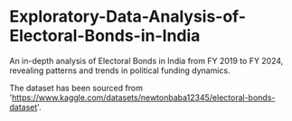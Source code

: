 # Exploratory-Data-Analysis-of-Electoral-Bonds-in-India
An in-depth analysis of Electoral Bonds in India from FY 2019 to FY 2024, revealing patterns and trends in political funding dynamics.


The dataset has been sourced from 'https://www.kaggle.com/datasets/newtonbaba12345/electoral-bonds-dataset'.
